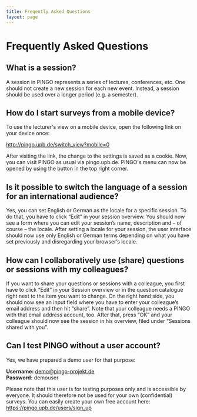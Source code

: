 ```yaml
---
title: Freqently Asked Questions
layout: page
---
```


# Frequently Asked Questions

## What is a session?

A session in PINGO represents a series of lectures, conferences, etc. One should not create a new session for each new event. Instead, a session should be used over a longer period (e.g. a semester). 

## How do I start surveys from a mobile device?

To use the lecturer's view  on a mobile device, open the following link on your device once:

<http://pingo.upb.de/switch_view?mobile=0>

After visiting the link, the change to the settings is saved as a cookie. Now, you can visit PINGO as usual via pingo.upb.de. PINGO's menu can now be opened by using the button in the top right corner.

## Is it possible to switch the language of a session for an international audience?

Yes, you can set English or German as the locale for a specific session. To do that, you have to click “Edit” in your session overview. You should now see a form where you can edit your session’s name, description and – of course – the locale. After setting a locale for your session, the user interface should now use only English or German terms depending on what you have set previously and disregarding your browser’s locale.

## How can I collaboratively use (share) questions or sessions with my colleagues?

If you want to share your questions or sessions with a colleague, you first have to click “Edit” in your Session overview or in the question catalogue right next to the item you want to change. On the right hand side, you should now see an input field where you have to enter your colleague’s email address and then hit “share”. Note that your colleague needs a PINGO with that email address account, too. After that, press “OK” and your colleague should now see the session in his overview, filed under “Sessions shared with you”.


## Can I test PINGO without a user account?

Yes, we have prepared a demo user for that purpose:

**Username:** demo@pingo-projekt.de   
**Password:** demouser

Please note that this user is for testing purposes only and is accessible by everyone. It should therefore not be used for your own (confidential) surveys. You can easily create your own free account here: <https://pingo.upb.de/users/sign_up>
